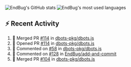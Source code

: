 ![EndBug's GitHub stats](https://github-readme-stats.vercel.app/api?username=endbug&show_icons=true)
![EndBug's most used languages](https://github-readme-stats.vercel.app/api/top-langs/?username=endbug&layout=compact)

## ⚡ Recent Activity

<!--START_SECTION:activity-->
1. 🎉 Merged PR [#114](https://github.com//dbots-pkg/dbots.js/pull/114) in [dbots-pkg/dbots.js](https://github.com//dbots-pkg/dbots.js)
2. 💪 Opened PR [#114](https://github.com//dbots-pkg/dbots.js/pull/114) in [dbots-pkg/dbots.js](https://github.com//dbots-pkg/dbots.js)
3. 💬 Commented on [#58](https://github.com//dbots-pkg/dbots.js/issues/58) in [dbots-pkg/dbots.js](https://github.com//dbots-pkg/dbots.js)
4. 💬 Commented on [#128](https://github.com//EndBug/add-and-commit/issues/128) in [EndBug/add-and-commit](https://github.com//EndBug/add-and-commit)
5. 🎉 Merged PR [#104](https://github.com//dbots-pkg/dbots.js/pull/104) in [dbots-pkg/dbots.js](https://github.com//dbots-pkg/dbots.js)
<!--END_SECTION:activity-->
